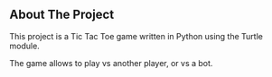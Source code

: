 <!-- ABOUT THE PROJECT -->
## About The Project

This project is a Tic Tac Toe game written in Python using the Turtle module.

The game allows to play vs another player, or vs a bot.

